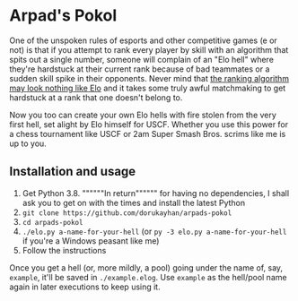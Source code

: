 # Arpad's Pokol

One of the unspoken rules of esports and other competitive games (e or not) is that if you attempt to rank every player by skill with an algorithm that spits out a single number, someone will complain of an "Elo hell" where they're hardstuck at their current rank because of bad teammates or a sudden skill spike in their opponents. Never mind that [the ranking algorithm may look nothing like Elo](https://www.microsoft.com/en-us/research/project/trueskill-ranking-system/) and it takes some truly awful matchmaking to get hardstuck at a rank that one doesn't belong to.

Now you too can create your own Elo hells with fire stolen from the very first hell, set alight by Elo himself for USCF. Whether you use this power for a chess tournament like USCF or 2am Super Smash Bros. scrims like me is up to you.

## Installation and usage

1. Get Python 3.8. """"""In return"""""" for having no dependencies, I shall ask you to get on with the times and install the latest Python
2. `git clone https://github.com/dorukayhan/arpads-pokol`
3. `cd arpads-pokol`
4. `./elo.py a-name-for-your-hell` (or `py -3 elo.py a-name-for-your-hell` if you're a Windows peasant like me)
5. Follow the instructions

Once you get a hell (or, more mildly, a pool) going under the name of, say, `example`, it'll be saved in `./example.elog`. Use `example` as the hell/pool name again in later executions to keep using it.